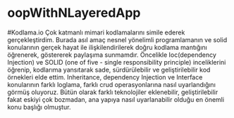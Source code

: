 # oopWithNLayeredApp
#Kodlama.io
Çok katmanlı mimari kodlamalarını simile ederek gerçekleştirdim. Burada asıl amaç nesnel yönelimli programlamanın ve solid konularının gerçek hayat ile ilişkilendirilerek doğru kodlama mantığını öğrenerek, göstererek paylaşıma sunmamdır. Öncelikle Ioc(dependency Injection) ve SOLID (one of five - single responsibility principle) inceliklerini öğrenip, kodlarıma yansıtarak sade, sürdürülebilir ve geliştirilebilir kod örnekleri elde ettim. Inheritance, dependency Injection ve Interface konularının farklı loglama, farklı crud operasyonlarına nasıl uyarlandığını görmüş oluyoruz. Bütün olarak farklı teknolojiler eklenebilir, geliştirilebilir fakat eskiyi çok bozmadan, ana yapıya nasıl uyarlanabilir olduğu en önemli konu başlığı olmuştur.
